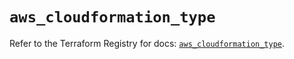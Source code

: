 # `aws_cloudformation_type`

Refer to the Terraform Registry for docs: [`aws_cloudformation_type`](https://registry.terraform.io/providers/hashicorp/aws/5.52.0/docs/resources/cloudformation_type).
